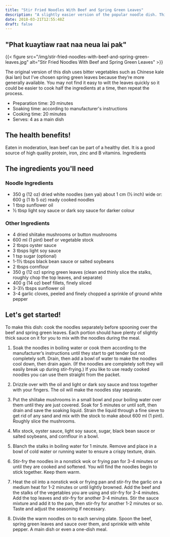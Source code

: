 ```yaml
---
title: "Stir Fried Noodles With Beef and Spring Green Leaves"
description: "A slightly easier version of the popular noodle dish. This will take you half the time compared to others."
date: 2018-03-21T12:55:48Z
draft: false
---
```


## "Phat kuaytiaw raat naa neua lai pak"

{{< figure src="/img/stir-fried-noodles-with-beef-and-spring-green-leaves.jpg" alt="Stir Fried Noodles With Beef and Spring Green Leaves" >}}

The original version of this dish uses bitter vegetables such as Chinese kale (kai lan) but I’ve chosen spring green leaves because they’re more generally available. You may not find it easy to wilt the leaves quickly so it could be easier to cook half the ingredients at a time, then repeat the process.

- Preparation time: 20 minutes
- Soaking time: according to manufacturer's instructions
- Cooking time: 20 minutes
- Serves: 4 as a main dish

## The health benefits!

Eaten in moderation, lean beef can be part of a healthy diet. It is a good source of high quality protein, iron, zinc and B vitamins.
Ingredients

## The ingredients you'll need
### Noodle Ingredients

- 350 g (12 oz) dried white noodles (sen yai) about 1 cm (½ inch) wide or: 600 g (1 lb 5 oz) ready cooked noodles
- 1 tbsp sunflower oil
- ½ tbsp light soy sauce or dark soy sauce for darker colour

### Other Ingredients

- 4 dried shiitake mushrooms or button mushrooms
- 600 ml (1 pint) beef or vegetable stock
- 2 tbsps oyster sauce
- 3 tbsps light soy sauce
- 1 tsp sugar (optional)
- 1-1½ tbsps black bean sauce or salted soybeans
- 2 tbsps cornflour
- 350 g (12 oz) spring green leaves (clean and thinly slice the stalks, roughly chop the top leaves, and separate)
- 400 g (14 oz) beef fillets, finely sliced
- 3-3½ tbsps sunflower oil
- 3-4 garlic cloves, peeled and finely chopped a sprinkle of ground white pepper

## Let's get started!

To make this dish: cook the noodles separately before spooning over the beef and spring green leaves. Each portion should have plenty of slightly thick sauce on it for you to mix with the noodles during the meal.

1. Soak the noodles in boiling water or cook them according to the manufacturer’s instructions until they start to get tender but not completely soft. Drain, then add a bowl of water to make the noodles cool down, then drain again. (If the noodles are completely soft they will easily break up during stir-frying.) If you like to use ready cooked noodles you can use them straight from the packet.

2. Drizzle over with the oil and light or dark soy sauce and toss together with your fingers. The oil will make the noodles stay separate.

3. Put the shiitake mushrooms in a small bowl and pour boiling water over them until they are just covered. Soak for 5 minutes or until soft, then drain and save the soaking liquid. Strain the liquid through a fine sieve to get rid of any sand and mix with the stock to make about 600 ml (1 pint). Roughly slice the mushrooms.

4. Mix stock, oyster sauce, light soy sauce, sugar, black bean sauce or salted soybeans, and cornflour in a bowl.

5. Blanch the stalks in boiling water for 1 minute. Remove and place in a bowl of cold water or running water to ensure a crispy texture, drain.

6. Stir-fry the noodles in a nonstick wok or frying pan for 3-4 minutes or until they are cooked and softened. You will find the noodles begin to stick together. Keep them warm.

7. Heat the oil into a nonstick wok or frying pan and stir-fry the garlic on a medium heat for 1-2 minutes or until lightly browned. Add the beef and the stalks of the vegetables you are using and stir-fry for 3-4 minutes. Add the top leaves and stir-fry for another 3-4 minutes. Stir the sauce mixture and add it to the pan, then stir-fry for another 1-2 minutes or so. Taste and adjust the seasoning if necessary.

8. Divide the warm noodles on to each serving plate. Spoon the beef, spring green leaves and sauce over them, and sprinkle with white pepper.
A main dish or even a one-dish meal.
